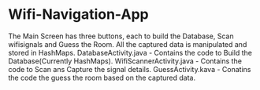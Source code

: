 # Wifi-Navigation-App
The Main Screen has three buttons, each to build the Database, Scan wifisignals and Guess the Room.
All the captured data is manipulated and stored in HashMaps.
DatabaseActivity.java - Contains the code to Build the Database(Currently HashMaps).
WifiScannerActivity.java - Contains the code to Scan ans Capture the signal details.
GuessActivity.kava - Conatins the code the guess the room based on the captured data.
